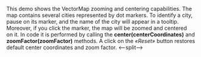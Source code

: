 This demo shows the VectorMap zooming and centering capabilities. The map contains several cities represented by&nbsp;dot markers. To&nbsp;identify a&nbsp;city, pause on&nbsp;its marker, and the name of&nbsp;the city will appear in&nbsp;a&nbsp;tooltip. Moreover, if&nbsp;you click the marker, the map will be&nbsp;zoomed and centered on&nbsp;it. In&nbsp;code it&nbsp;is&nbsp;performed by&nbsp;calling the **center(centerCoordinates)** and **zoomFactor(zoomFactor)** methods. A&nbsp;click on&nbsp;the _&laquo;Reset&raquo;_ button restores default center coordinates and zoom factor.
<--split-->
